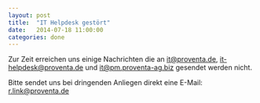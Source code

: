```yaml
---
layout: post
title:  "IT Helpdesk gestört"
date:   2014-07-18 11:00:00
categories: done
---
```

Zur Zeit erreichen uns einige Nachrichten die an it@proventa.de, it-helpdesk@proventa.de und it@pm.proventa-ag.biz gesendet werden nicht.

Bitte sendet uns bei dringenden Anliegen direkt eine E-Mail: r.link@proventa.de
